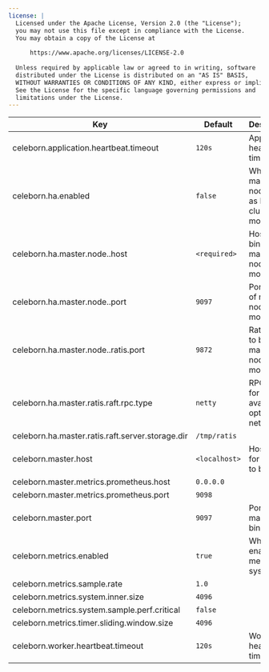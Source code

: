 ```yaml
---
license: |
  Licensed under the Apache License, Version 2.0 (the "License");
  you may not use this file except in compliance with the License.
  You may obtain a copy of the License at
  
      https://www.apache.org/licenses/LICENSE-2.0
  
  Unless required by applicable law or agreed to in writing, software
  distributed under the License is distributed on an "AS IS" BASIS,
  WITHOUT WARRANTIES OR CONDITIONS OF ANY KIND, either express or implied.
  See the License for the specific language governing permissions and
  limitations under the License.
---
```


<!--begin-include-->
| Key | Default | Description | Since |
| --- | ------- | ----------- | ----- |
| celeborn.application.heartbeat.timeout | `120s` | Application heartbeat timeout. |  | 
| celeborn.ha.enabled | `false` | When true, master nodes run as Raft cluster mode. | 0.1.0 | 
| celeborn.ha.master.node.<id>.host | `<required>` | Host to bind of master node <id> in HA mode. | 0.2.0 | 
| celeborn.ha.master.node.<id>.port | `9097` | Port to bind of master node <id> in HA mode. | 0.2.0 | 
| celeborn.ha.master.node.<id>.ratis.port | `9872` | Ratis port to bind of master node <id> in HA mode. | 0.2.0 | 
| celeborn.ha.master.ratis.raft.rpc.type | `netty` | RPC type for Ratis, available options: netty, grpc. | 0.2.0 | 
| celeborn.ha.master.ratis.raft.server.storage.dir | `/tmp/ratis` |  | 0.2.0 | 
| celeborn.master.host | `<localhost>` | Hostname for master to bind. | 0.2.0 | 
| celeborn.master.metrics.prometheus.host | `0.0.0.0` |  |  | 
| celeborn.master.metrics.prometheus.port | `9098` |  |  | 
| celeborn.master.port | `9097` | Port for master to bind. | 0.2.0 | 
| celeborn.metrics.enabled | `true` | When true, enable metrics system. |  | 
| celeborn.metrics.sample.rate | `1.0` |  |  | 
| celeborn.metrics.system.inner.size | `4096` |  |  | 
| celeborn.metrics.system.sample.perf.critical | `false` |  |  | 
| celeborn.metrics.timer.sliding.window.size | `4096` |  |  | 
| celeborn.worker.heartbeat.timeout | `120s` | Worker heartbeat timeout. |  | 
<!--end-include-->
